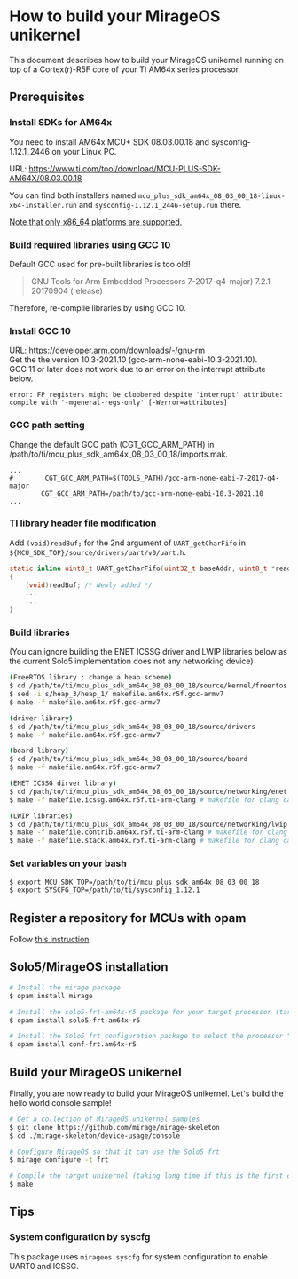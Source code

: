 # How to build your MirageOS unikernel

This document describes how to build your MirageOS unikernel running on top of a Cortex(r)-R5F core of your TI AM64x series processor.

## Prerequisites

### Install SDKs for AM64x

You need to install AM64x MCU+ SDK 08.03.00.18 and sysconfig-1.12.1_2446 on your Linux PC.

URL: https://www.ti.com/tool/download/MCU-PLUS-SDK-AM64X/08.03.00.18

You can find both installers named `mcu_plus_sdk_am64x_08_03_00_18-linux-x64-installer.run` and `sysconfig-1.12.1_2446-setup.run` there.

<u>Note that only x86_64 platforms are supported.</u>

### Build required libraries using GCC 10

Default GCC used for pre-built libraries is too old!

> GNU Tools for Arm Embedded Processors 7-2017-q4-major) 7.2.1 20170904 (release)

Therefore, re-compile libraries by using GCC 10.

### Install GCC 10  

URL: https://developer.arm.com/downloads/-/gnu-rm  
Get the the version 10.3-2021.10 (gcc-arm-none-eabi-10.3-2021.10).  
GCC 11 or later does not work due to an error on the interrupt attribute below.  
```
error: FP registers might be clobbered despite 'interrupt' attribute: compile with '-mgeneral-regs-only' [-Werror=attributes]
```

### GCC path setting

Change the default GCC path (CGT_GCC_ARM_PATH) in /path/to/ti/mcu_plus_sdk_am64x_08_03_00_18/imports.mak.  
```
...
#        CGT_GCC_ARM_PATH=$(TOOLS_PATH)/gcc-arm-none-eabi-7-2017-q4-major
        CGT_GCC_ARM_PATH=/path/to/gcc-arm-none-eabi-10.3-2021.10
...
```

### TI library header file modification

Add `(void)readBuf;` for the 2nd argument of `UART_getCharFifo` in `${MCU_SDK_TOP}/source/drivers/uart/v0/uart.h`.

```c
static inline uint8_t UART_getCharFifo(uint32_t baseAddr, uint8_t *readBuf)
{
    (void)readBuf; /* Newly added */
    ...
    ...
}
```

### Build libraries

(You can ignore building the ENET ICSSG driver and LWIP libraries below as the current Solo5 implementation does not any networking device)

```bash
(FreeRTOS library : change a heap scheme)
$ cd /path/to/ti/mcu_plus_sdk_am64x_08_03_00_18/source/kernel/freertos
$ sed -i s/heap_3/heap_1/ makefile.am64x.r5f.gcc-armv7
$ make -f makefile.am64x.r5f.gcc-armv7
```
```bash
(driver library)
$ cd /path/to/ti/mcu_plus_sdk_am64x_08_03_00_18/source/drivers
$ make -f makefile.am64x.r5f.gcc-armv7
```
```bash
(board library)
$ cd /path/to/ti/mcu_plus_sdk_am64x_08_03_00_18/source/board
$ make -f makefile.am64x.r5f.gcc-armv7
```

```bash
(ENET ICSSG dirver library)
$ cd /path/to/ti/mcu_plus_sdk_am64x_08_03_00_18/source/networking/enet
$ make -f makefile.icssg.am64x.r5f.ti-arm-clang # makefile for clang can be used for GCC
```

```bash
(LWIP libraries)
$ cd /path/to/ti/mcu_plus_sdk_am64x_08_03_00_18/source/networking/lwip
$ make -f makefile.contrib.am64x.r5f.ti-arm-clang # makefile for clang can be used for GCC
$ make -f makefile.stack.am64x.r5f.ti-arm-clang # makefile for clang can be used for GCC
```

### Set variables on your bash

```bash
$ export MCU_SDK_TOP=/path/to/ti/mcu_plus_sdk_am64x_08_03_00_18
$ export SYSCFG_TOP=/path/to/ti/sysconfig_1.12.1
```

## Register a repository for MCUs with opam

Follow [this instruction](https://github.com/TImada/mirage-embedded-repo/blob/main/HOWTO.md).

## Solo5/MirageOS installation

```bash
# Install the mirage package
$ opam install mirage

# Install the solo5-frt-am64x-r5 package for your target processor (target processor: "am64x-r5")
$ opam install solo5-frt-am64x-r5

# Install the Solo5 frt configuration package to select the processor "am64x-r5" as a target processor for the Solo5 frt
$ opam install conf-frt.am64x-r5
```

## Build your MirageOS unikernel

Finally, you are now ready to build your MirageOS unikernel. Let's build the hello world console sample!

```bash
# Get a collection of MirageOS unikernel samples
$ git clone https://github.com/mirage/mirage-skeleton
$ cd ./mirage-skeleton/device-usage/console

# Configure MirageOS so that it can use the Solo5 frt
$ mirage configure -t frt

# Compile the target unikernel (taking long time if this is the first compilation)
$ make
```

## Tips

### System configuration by syscfg

This package uses `mirageos.syscfg` for system configuration to enable UART0 and ICSSG.
